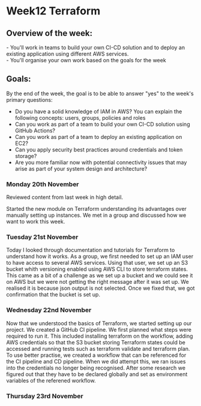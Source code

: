 <h1>Week12 Terraform</h1>

<h2>Overview of the week:</h2>
- You'll work in teams to build your own CI-CD solution and to deploy an existing application using different AWS services.<br>
- You'll organise your own work based on the goals for the week

<h2>Goals:</h2>

By the end of the week, the goal is to be able to answer "yes" to the week's primary questions:
- Do you have a solid knowledge of IAM in AWS? You can explain the following concepts: users, groups, policies and roles
- Can you work as part of a team to build your own CI-CD solution using GitHub Actions?
- Can you work as part of a team to deploy an existing application on EC2?
- Can you apply security best practices around credentials and token storage?
- Are you more familiar now with potential connectivity issues that may arise as part of your system design and architecture?


<h3>Monday 20th November</h3>

Reviewed content from last week in high detail.

Started the new module on Terraform understanding its advantages over manually setting up instances. We met in a group and discussed how we want to work this week.

<h3>Tuesday 21st November</h3>

Today I looked through documentation and tutorials for Terraform to understand how it works. As a group, we first needed to set up an IAM user to have access to several AWS services. Using that user, we set up an S3 bucket whith versioning enabled using AWS CLI to store terraform states. This came as a bit of a challenge as we set up a bucket and we could see it on AWS but we were not getting the right message after it was set up. We realised it is because json output is not selected. Once we fixed that, we got confirmation that the bucket is set up. 

<h3>Wednesday 22nd November</h3>

Now that we understood the basics of Terraform, we started setting up our project. We created a GitHub CI pipeline. We first planned what steps were required to run it. This included installing terraform on the workflow, adding AWS credentials so that the S3 bucket storing Terraform states could be accessed and running tests such as terraform validate and terraform plan. To use better practise, we created a workflow that can be referenced for the CI pipeline and CD pipeline. When we did attempt this, we ran issues into the credentials no longer being recognised. After some research we figured out that they have to be declared globally and set as environment variables of the referened workflow.

<h3>Thursday 23rd November</h3>
